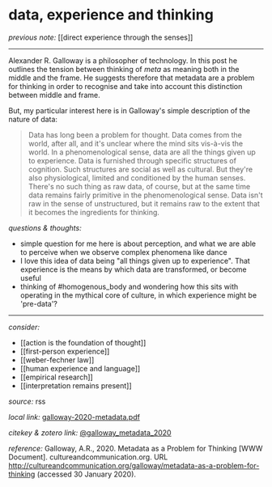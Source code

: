 # data, experience and thinking

_previous note:_ [[direct experience through the senses]]

---

Alexander R. Galloway is a philosopher of technology. In this post he outlines the tension between thinking of _meta_ as meaning both in the middle and the frame. He suggests therefore that metadata are a problem for thinking in order to recognise and take into account this distinction between middle and frame. 

But, my particular interest here is in Galloway's simple description of the nature of data:

>Data has long been a problem for thought. Data comes from the world, after all, and it's unclear where the mind sits vis-à-vis the world. In a phenomenological sense, data are all the things given up to experience. Data is furnished through specific structures of cognition. Such structures are social as well as cultural. But they're also physiological, limited and conditioned by the human senses. There's no such thing as raw data, of course, but at the same time data remains fairly primitive in the phenomenological sense. Data isn't raw in the sense of unstructured, but it remains raw to the extent that it becomes the ingredients for thinking. 


_questions & thoughts:_

- simple question for me here is about perception, and what we are able to perceive when we observe complex phenomena like dance
- I love this idea of data being "all things given up to experience". That experience is the means by which data are transformed, or become useful
- thinking of #homogenous_body and wondering how this sits with operating in the mythical core of culture, in which experience might be 'pre-data'?

--- 

_consider:_

- [[action is the foundation of thought]]
- [[first-person experience]]
- [[weber-fechner law]]
- [[human experience and language]]
- [[empirical research]]
- [[interpretation remains present]]


_source:_ rss

_local link:_ [galloway-2020-metadata.pdf](hook://file/mNp6b0cvZ?p=c2tlbGxpcy9Eb3dubG9hZHM=&n=galloway-2020-metadata.pdf)

_citekey & zotero link:_ [@galloway_metadata_2020](zotero://select/items/1_C4E99NYQ)

_reference:_ Galloway, A.R., 2020. Metadata as a Problem for Thinking [WWW Document]. cultureandcommunication.org. URL <http://cultureandcommunication.org/galloway/metadata-as-a-problem-for-thinking> (accessed 30 January 2020).


